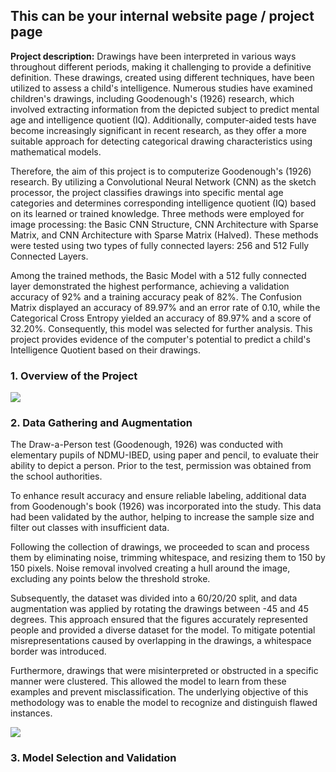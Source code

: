 ## This can be your internal website page / project page

**Project description:** Drawings have been interpreted in various ways throughout different periods, making it challenging to provide a definitive definition. These drawings, created using different techniques, have been utilized to assess a child's intelligence. Numerous studies have examined children's drawings, including Goodenough's (1926) research, which involved extracting information from the depicted subject to predict mental age and intelligence quotient (IQ). Additionally, computer-aided tests have become increasingly significant in recent research, as they offer a more suitable approach for detecting categorical drawing characteristics using mathematical models.

Therefore, the aim of this project is to computerize Goodenough's (1926) research. By utilizing a Convolutional Neural Network (CNN) as the sketch processor, the project classifies drawings into specific mental age categories and determines corresponding intelligence quotient (IQ) based on its learned or trained knowledge. Three methods were employed for image processing: the Basic CNN Structure, CNN Architecture with Sparse Matrix, and CNN Architecture with Sparse Matrix (Halved). These methods were tested using two types of fully connected layers: 256 and 512 Fully Connected Layers.

Among the trained methods, the Basic Model with a 512 fully connected layer demonstrated the highest performance, achieving a validation accuracy of 92% and a training accuracy peak of 82%. The Confusion Matrix displayed an accuracy of 89.97% and an error rate of 0.10, while the Categorical Cross Entropy yielded an accuracy of 89.97% and a score of 32.20%. Consequently, this model was selected for further analysis. This project provides evidence of the computer's potential to predict a child's Intelligence Quotient based on their drawings.

### 1. Overview of the Project

<img src="images/dummy_thumbnail.png?raw=true"/>

### 2. Data Gathering and Augmentation

The Draw-a-Person test (Goodenough, 1926) was conducted with elementary pupils of NDMU-IBED, using paper and pencil, to evaluate their ability to depict a person. Prior to the test, permission was obtained from the school authorities.

To enhance result accuracy and ensure reliable labeling, additional data from Goodenough's book (1926) was incorporated into the study. This data had been validated by the author, helping to increase the sample size and filter out classes with insufficient data.

Following the collection of drawings, we proceeded to scan and process them by eliminating noise, trimming whitespace, and resizing them to 150 by 150 pixels. Noise removal involved creating a hull around the image, excluding any points below the threshold stroke.

Subsequently, the dataset was divided into a 60/20/20 split, and data augmentation was applied by rotating the drawings between -45 and 45 degrees. This approach ensured that the figures accurately represented people and provided a diverse dataset for the model. To mitigate potential misrepresentations caused by overlapping in the drawings, a whitespace border was introduced.

Furthermore, drawings that were misinterpreted or obstructed in a specific manner were clustered. This allowed the model to learn from these examples and prevent misclassification. The underlying objective of this methodology was to enable the model to recognize and distinguish flawed instances.

<img src="images/dataset.png?raw=true"/>

### 3. Model Selection and Validation
